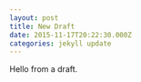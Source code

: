 ```yaml
---
layout: post
title: New Draft
date: 2015-11-17T20:22:30.000Z
categories: jekyll update
---
```


Hello from a draft.
